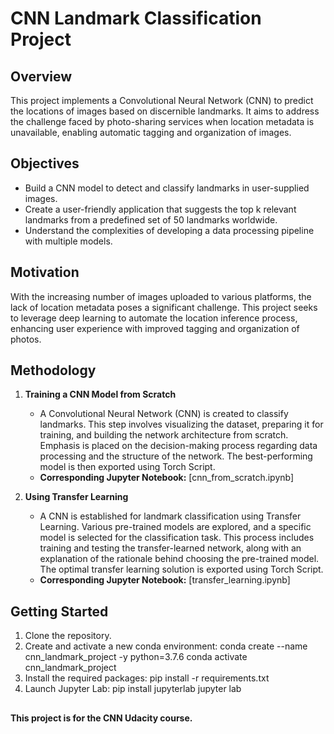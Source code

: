 # CNN Landmark Classification Project 


## Overview

This project implements a Convolutional Neural Network (CNN) to predict the locations of images based on discernible landmarks. It aims to address the challenge faced by photo-sharing services when location metadata is unavailable, enabling automatic tagging and organization of images.

## Objectives

- Build a CNN model to detect and classify landmarks in user-supplied images.
- Create a user-friendly application that suggests the top k relevant landmarks from a predefined set of 50 landmarks worldwide.
- Understand the complexities of developing a data processing pipeline with multiple models.

## Motivation

With the increasing number of images uploaded to various platforms, the lack of location metadata poses a significant challenge. This project seeks to leverage deep learning to automate the location inference process, enhancing user experience with improved tagging and organization of photos.

## Methodology
1. **Training a CNN Model from Scratch**
   - A Convolutional Neural Network (CNN) is created to classify landmarks. This step involves visualizing the dataset, preparing it for training, and building the network architecture from scratch. Emphasis is placed on the decision-making process regarding data processing and the structure of the network. The best-performing model is then exported using Torch Script.
   - **Corresponding Jupyter Notebook:** [cnn_from_scratch.ipynb]

2. **Using Transfer Learning**
   - A CNN is established for landmark classification using Transfer Learning. Various pre-trained models are explored, and a specific model is selected for the classification task. This process includes training and testing the transfer-learned network, along with an explanation of the rationale behind choosing the pre-trained model. The optimal transfer learning solution is exported using Torch Script.
   - **Corresponding Jupyter Notebook:** [transfer_learning.ipynb]

## Getting Started

1. Clone the repository.
2. Create and activate a new conda environment:
   conda create --name cnn_landmark_project -y python=3.7.6
   conda activate cnn_landmark_project
4. Install the required packages:
   pip install -r requirements.txt
5. Launch Jupyter Lab:
   pip install jupyterlab
   jupyter lab

##
**This project is for the CNN Udacity course.**

